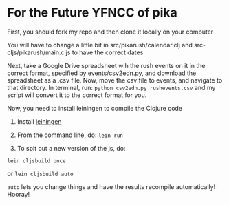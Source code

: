 # For the Future YFNCC of pika

First, you should fork my repo and then clone it locally on your computer

You will have to change a little bit in src/pikarush/calendar.clj and src-cljs/pikarush/main.cljs to have the correct dates

Next, take a Google Drive spreadsheet wih the rush events on it in the correct format, specified by events/csv2edn.py, and download the spreadsheet as a .csv file. Now, move the csv file to events, and navigate to that directory. In terminal, run: `python csv2edn.py rushevents.csv` and my script will convert it to the correct format for you. 

Now, you need to install leiningen to compile the Clojure code

1. Install [leiningen](http://leiningen.org/)
2. From the command line, do: `lein run`

3. To spit out a new version of the js, do:

  ```
  lein cljsbuild once
  ```
or  `lein cljsbuild auto`

`auto` lets you change things and have the results recompile automatically!
Hooray!
